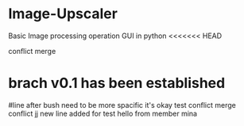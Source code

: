 # Image-Upscaler

Basic Image processing operation GUI in python
<<<<<<< HEAD

conflict merge

# brach v0.1 has been established

#line after bush
need to be more spacific
it's okay
test conflict
merge conflict
jj
new line added for test
hello from member mina 
